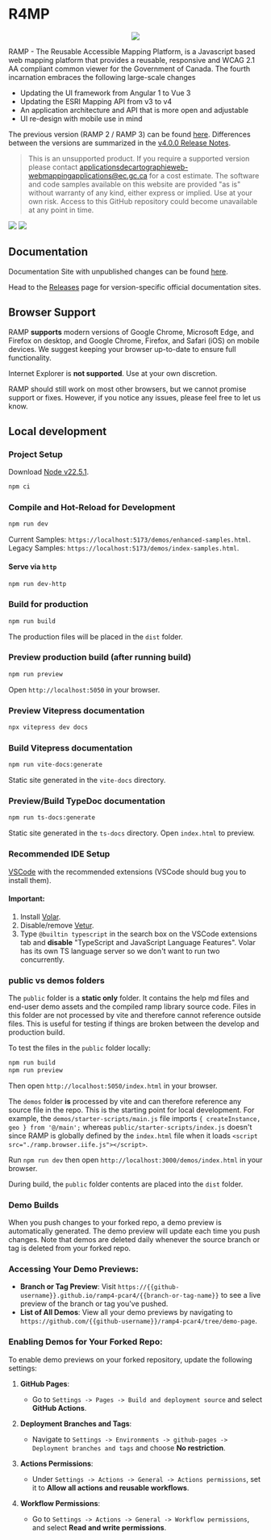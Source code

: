 # R4MP

<p align="center"><img src="./assets/logo.svg"></p>

RAMP - The Reusable Accessible Mapping Platform, is a Javascript based web mapping platform that provides a reusable, responsive and WCAG 2.1 AA compliant common viewer for the Government of Canada. The fourth incarnation embraces the following large-scale changes

-   Updating the UI framework from Angular 1 to Vue 3
-   Updating the ESRI Mapping API from v3 to v4
-   An application architecture and API that is more open and adjustable
-   UI re-design with mobile use in mind

The previous version (RAMP 2 / RAMP 3) can be found [here](https://github.com/fgpv-vpgf/fgpv-vpgf). Differences between the versions are summarized in the [v4.0.0 Release Notes](https://github.com/ramp4-pcar4/ramp4-pcar4/releases/tag/v4.0.0).

> This is an unsupported product. If you require a supported version please contact applicationsdecartographieweb-webmappingapplications@ec.gc.ca for a cost estimate. The software and code samples available on this website are provided "as is" without warranty of any kind, either express or implied. Use at your own risk. Access to this GitHub repository could become unavailable at any point in time.

![](https://byob.yarr.is/ramp4-pcar4/ramp4-pcar4/tsbadge) ![](https://byob.yarr.is/ramp4-pcar4/ramp4-pcar4/lintbadge)

## Documentation

Documentation Site with unpublished changes can be found [here](https://ramp4-pcar4.github.io/ramp4-pcar4/main/docs/).

Head to the [Releases](https://github.com/ramp4-pcar4/ramp4-pcar4/releases) page for version-specific official documentation sites.

## Browser Support

RAMP **supports** modern versions of Google Chrome, Microsoft Edge, and Firefox on desktop, and Google Chrome, Firefox, and Safari (iOS) on mobile devices. We suggest keeping your browser up-to-date to ensure full functionality.

Internet Explorer is **not supported**. Use at your own discretion. 

RAMP should still work on most other browsers, but we cannot promise support or fixes. However, if you notice any issues, please feel free to let us know.

## Local development

### Project Setup

Download [Node v22.5.1](https://nodejs.org/en/blog/release/v22.5.1).

```sh
npm ci
```

### Compile and Hot-Reload for Development

```sh
npm run dev
```
Current Samples: `https://localhost:5173/demos/enhanced-samples.html`.
Legacy Samples: `https://localhost:5173/demos/index-samples.html`.

#### Serve via `http`

```sh
npm run dev-http
```

### Build for production

```sh
npm run build
```

The production files will be placed in the `dist` folder.

### Preview production build (after running build)

```sh
npm run preview
```

Open `http://localhost:5050` in your browser.

###  Preview Vitepress documentation

```sh
npx vitepress dev docs
```

###  Build Vitepress documentation

```sh
npm run vite-docs:generate
```

Static site generated in the `vite-docs` directory.


###  Preview/Build TypeDoc documentation

```sh
npm run ts-docs:generate
```

Static site generated in the `ts-docs` directory. Open `index.html` to preview.

### Recommended IDE Setup

[VSCode](https://code.visualstudio.com/) with the recommended extensions (VSCode should bug you to install them).

#### Important:

1. Install [Volar](https://marketplace.visualstudio.com/items?itemName=vue.volar).
2. Disable/remove [Vetur](https://marketplace.visualstudio.com/items?itemName=octref.vetur).
3. Type `@builtin typescript` in the search box on the VSCode extensions tab and **disable** "TypeScript and JavaScript Language Features". Volar has its own TS language server so we don't want to run two concurrently.

### public vs demos folders

The `public` folder is a **static only** folder. It contains the help md files and end-user demo assets and the compiled ramp library source code. Files in this folder are not processed by vite and therefore cannot reference outside files. This is useful for testing if things are broken between the develop and production build.

To test the files in the `public` folder locally:

```js
npm run build
npm run preview
```

Then open `http://localhost:5050/index.html` in your browser.

The `demos` folder **is** processed by vite and can therefore reference any source file in the repo. This is the starting point for local development. For example, the `demos/starter-scripts/main.js` file imports `{ createInstance, geo } from '@/main';` whereas `public/starter-scripts/index.js` doesn't since RAMP is globally defined by the `index.html` file when it loads `<script src="./ramp.browser.iife.js"></script>`.

Run `npm run dev` then open `http://localhost:3000/demos/index.html` in your browser.

During build, the `public` folder contents are placed into the `dist` folder.

### Demo Builds

When you push changes to your forked repo, a demo preview is automatically generated. The demo preview will update each time you push changes. Note that demos are deleted daily whenever the source branch or tag is deleted from your forked repo.

### Accessing Your Demo Previews:
- **Branch or Tag Preview**: Visit `https://{{github-username}}.github.io/ramp4-pcar4/{{branch-or-tag-name}}` to see a live preview of the branch or tag you've pushed.
- **List of All Demos**: View all your demo previews by navigating to `https://github.com/{{github-username}}/ramp4-pcar4/tree/demo-page`.

### Enabling Demos for Your Forked Repo:
To enable demo previews on your forked repository, update the following settings:

1. **GitHub Pages**:
   - Go to `Settings -> Pages -> Build and deployment source` and select **GitHub Actions**.
   
2. **Deployment Branches and Tags**:
   - Navigate to `Settings -> Environments -> github-pages -> Deployment branches and tags` and choose **No restriction**.

3. **Actions Permissions**:
   - Under `Settings -> Actions -> General -> Actions permissions`, set it to **Allow all actions and reusable workflows**.

4. **Workflow Permissions**:
   - Go to `Settings -> Actions -> General -> Workflow permissions`, and select **Read and write permissions**.
